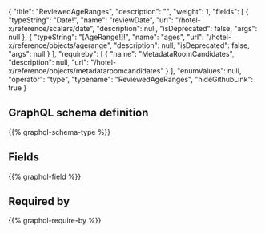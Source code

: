 {
  "title": "ReviewedAgeRanges",
  "description": "",
  "weight": 1,
  "fields": [
    {
      "typeString": "Date!",
      "name": "reviewDate",
      "url": "/hotel-x/reference/scalars/date",
      "description": null,
      "isDeprecated": false,
      "args": null
    },
    {
      "typeString": "[AgeRange!]!",
      "name": "ages",
      "url": "/hotel-x/reference/objects/agerange",
      "description": null,
      "isDeprecated": false,
      "args": null
    }
  ],
  "requireby": [
    {
      "name": "MetadataRoomCandidates",
      "description": null,
      "url": "/hotel-x/reference/objects/metadataroomcandidates"
    }
  ],
  "enumValues": null,
  "operator": "type",
  "typename": "ReviewedAgeRanges",
  "hideGithubLink": true
}
## GraphQL schema definition

{{% graphql-schema-type %}}

## Fields

{{% graphql-field %}}

## Required by

{{% graphql-require-by %}}
